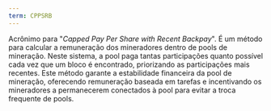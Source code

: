 ```yaml
---
term: CPPSRB
---
```


Acrônimo para "*Capped Pay Per Share with Recent Backpay*". É um método para calcular a remuneração dos mineradores dentro de pools de mineração. Neste sistema, a pool paga tantas participações quanto possível cada vez que um bloco é encontrado, priorizando as participações mais recentes. Este método garante a estabilidade financeira da pool de mineração, oferecendo remuneração baseada em tarefas e incentivando os mineradores a permanecerem conectados à pool para evitar a troca frequente de pools.